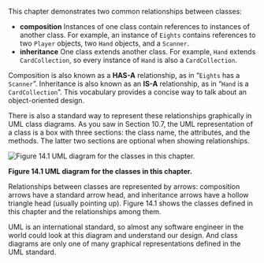 This chapter demonstrates two common relationships between classes:

* **composition** Instances of one class contain references to instances of another class. For example, an instance of `Eights` contains references to two `Player` objects, two `Hand` objects, and a `Scanner`.
* **inheritance** One class extends another class. For example, `Hand` extends `CardCollection`, so every instance of `Hand` is also a `CardCollection`.




Composition is also known as a **HAS-A** relationship, as in “`Eights` has a `Scanner`”. Inheritance is also known as an **IS-A** relationship, as in “`Hand` is a `CardCollection`”. This vocabulary provides a concise way to talk about an object-oriented design.


There is also a standard way to represent these relationships graphically in UML class diagrams. As you saw in Section 10.7, the UML representation of a class is a box with three sections: the class name, the attributes, and the methods. The latter two sections are optional when showing relationships.


![Figure 14.1 UML diagram for the classes in this chapter.](figs/uml1.png)

**Figure 14.1 UML diagram for the classes in this chapter.**

Relationships between classes are represented by arrows: composition arrows have a standard arrow head, and inheritance arrows have a hollow triangle head (usually pointing up). Figure 14.1 shows the classes defined in this chapter and the relationships among them.

UML is an international standard, so almost any software engineer in the world could look at this diagram and understand our design. And class diagrams are only one of many graphical representations defined in the UML standard.